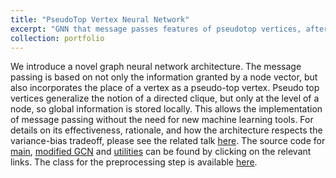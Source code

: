 ```yaml
---
title: "PseudoTop Vertex Neural Network"
excerpt: "GNN that message passes features of pseudotop vertices, after a refinement"
collection: portfolio
---
```


We introduce a novel graph neural network architecture. The message passing is based on not only the information granted by a node vector, but also incorporates the place of a vertex as a pseudo-top vertex. Pseudo top vertices generalize the notion of a directed clique, but only at the level of a node, so global information is stored locally. This allows the implementation of message passing without the need for new machine learning tools. For details on its effectiveness, rationale, and how the architecture respects the variance-bias tradeoff, please see the related talk [here](/files/ptvnn.pdf). The source code for [main](/files/pTV.py), [modified GCN](/files/GCN_modified.py) and [utilities](/files/utils.py) can be found by clicking on the relevant links. The class for the preprocessing step is available [here](/files/ptv_finder.py). 
